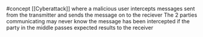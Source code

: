 #concept 
[[Cyberattack]] where a malicious user intercepts messages sent from the transmitter and sends the message on to the reciever
The 2 parties communicating may never know the message has been intercepted if the party in the middle passes expected results to the receiver
